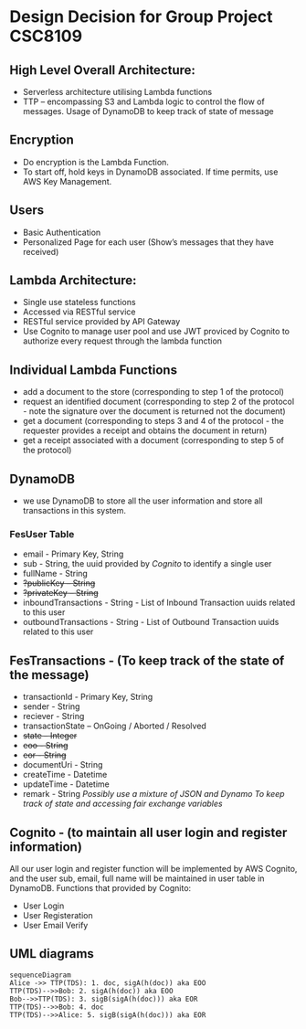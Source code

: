 # Design Decision for Group Project CSC8109
## High Level Overall Architecture:
- Serverless architecture utilising Lambda functions
- TTP – encompassing S3 and Lambda logic to control the flow of messages. Usage of DynamoDB to keep track of state of message

## Encryption

- Do encryption is the Lambda Function.
- To start off, hold keys in DynamoDB associated. If time permits, use AWS Key Management.


## Users

- Basic Authentication
- Personalized Page for each user (Show’s messages that they have received)


## Lambda Architecture:

- Single use stateless functions
- Accessed via RESTful service
- RESTful service provided by API Gateway
- Use Cognito to manage user pool and use JWT proviced by Cognito to authorize every request through the lambda function


## Individual Lambda Functions

-	add a document to the store (corresponding to step 1 of the protocol)
-	request an identified document (corresponding to step 2 of the protocol - note the signature over the document is returned not the document)
-	get a document (corresponding to steps 3 and 4 of the protocol - the requester provides a receipt and obtains the document in return)
-	get a receipt associated with a document (corresponding to step 5 of the protocol)


## DynamoDB
- we use DynamoDB to store all the user information and store all transactions in this system.
### FesUser Table
- email - Primary Key, String
- sub - String, the uuid provided by *Cognito* to identify a single user
- fullName - String
- ~~?publicKey – String~~
- ~~?privateKey – String~~
- inboundTransactions - String - List of Inbound Transaction uuids related to this user
- outboundTransactions - String - List of Outbound Transaction uuids related to this user



## FesTransactions - (To keep track of the state of the message)
- transactionId - Primary Key, String
- sender - String
- reciever - String
- transactionState – OnGoing / Aborted / Resolved
- ~~state – Integer~~
- ~~eoo - String~~
- ~~eor - String~~
- documentUri - String
- createTime - Datetime
- updateTime - Datetime
- remark - String
*Possibly use a mixture of JSON and Dynamo To keep track of state and accessing fair exchange variables*

## Cognito - (to maintain all user login and register information)
All our user login and register function will be implemented by AWS Cognito, and the user sub, email, full name will be maintained in user table in DynamoDB.
Functions that provided by Cognito:
- User Login
- User Registeration
- User Email Verify


## UML diagrams

```mermaid
sequenceDiagram
Alice ->> TTP(TDS): 1. doc, sigA(h(doc)) aka EOO
TTP(TDS)-->>Bob: 2. sigA(h(doc)) aka EOO
Bob-->>TTP(TDS): 3. sigB(sigA(h(doc))) aka EOR
TTP(TDS)-->>Bob: 4. doc
TTP(TDS)-->>Alice: 5. sigB(sigA(h(doc))) aka EOR
```
